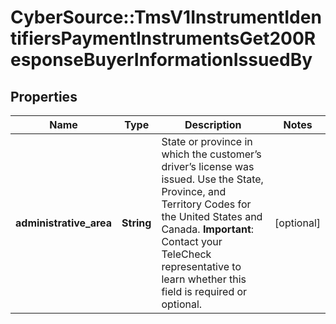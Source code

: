 # CyberSource::TmsV1InstrumentIdentifiersPaymentInstrumentsGet200ResponseBuyerInformationIssuedBy

## Properties
Name | Type | Description | Notes
------------ | ------------- | ------------- | -------------
**administrative_area** | **String** | State or province in which the customer’s driver’s license was issued. Use the State, Province, and Territory Codes for the United States and Canada.  **Important**: Contact your TeleCheck representative to learn whether this field is required or optional.  | [optional] 


